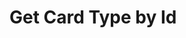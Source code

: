 # Get Card Type by Id

<api-endpoint openapi-path="../../OpenApi/user.openapi.yaml" method="GET" endpoint="/api/v1/cards/types/{id}"/>